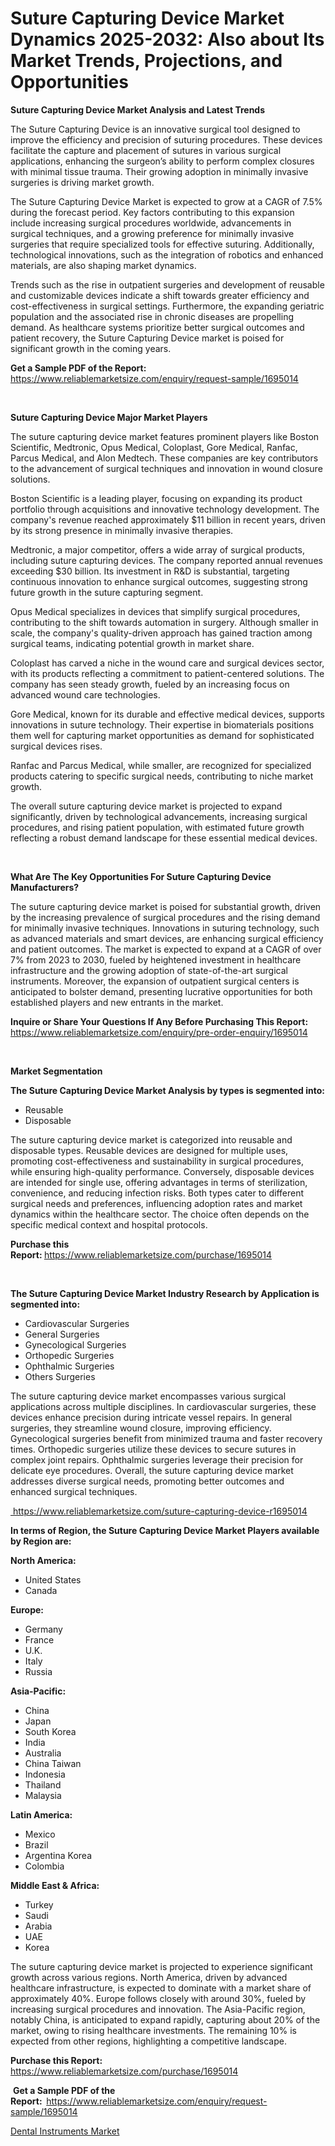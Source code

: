 <p><h1>Suture Capturing Device Market Dynamics 2025-2032: Also about Its Market Trends, Projections, and Opportunities</h1></p><p><strong>Suture Capturing Device Market Analysis and Latest Trends</strong></p>
<p><p>The Suture Capturing Device is an innovative surgical tool designed to improve the efficiency and precision of suturing procedures. These devices facilitate the capture and placement of sutures in various surgical applications, enhancing the surgeon’s ability to perform complex closures with minimal tissue trauma. Their growing adoption in minimally invasive surgeries is driving market growth.</p><p>The Suture Capturing Device Market is expected to grow at a CAGR of 7.5% during the forecast period. Key factors contributing to this expansion include increasing surgical procedures worldwide, advancements in surgical techniques, and a growing preference for minimally invasive surgeries that require specialized tools for effective suturing. Additionally, technological innovations, such as the integration of robotics and enhanced materials, are also shaping market dynamics.</p><p>Trends such as the rise in outpatient surgeries and development of reusable and customizable devices indicate a shift towards greater efficiency and cost-effectiveness in surgical settings. Furthermore, the expanding geriatric population and the associated rise in chronic diseases are propelling demand. As healthcare systems prioritize better surgical outcomes and patient recovery, the Suture Capturing Device market is poised for significant growth in the coming years.</p></p>
<p><strong>Get a Sample PDF of the Report:&nbsp;</strong> <a href="https://www.reliablemarketsize.com/enquiry/request-sample/1695014?utm_campaign=2533&utm_medium=2&utm_source=Github&utm_content=ia&utm_term=04032025&utm_id=suture-capturing-device">https://www.reliablemarketsize.com/enquiry/request-sample/1695014</a></p>
<p>&nbsp;</p>
<p><strong>Suture Capturing Device Major Market Players</strong></p>
<p><p>The suture capturing device market features prominent players like Boston Scientific, Medtronic, Opus Medical, Coloplast, Gore Medical, Ranfac, Parcus Medical, and Alon Medtech. These companies are key contributors to the advancement of surgical techniques and innovation in wound closure solutions.</p><p>Boston Scientific is a leading player, focusing on expanding its product portfolio through acquisitions and innovative technology development. The company's revenue reached approximately $11 billion in recent years, driven by its strong presence in minimally invasive therapies. </p><p>Medtronic, a major competitor, offers a wide array of surgical products, including suture capturing devices. The company reported annual revenues exceeding $30 billion. Its investment in R&D is substantial, targeting continuous innovation to enhance surgical outcomes, suggesting strong future growth in the suture capturing segment.</p><p>Opus Medical specializes in devices that simplify surgical procedures, contributing to the shift towards automation in surgery. Although smaller in scale, the company's quality-driven approach has gained traction among surgical teams, indicating potential growth in market share.</p><p>Coloplast has carved a niche in the wound care and surgical devices sector, with its products reflecting a commitment to patient-centered solutions. The company has seen steady growth, fueled by an increasing focus on advanced wound care technologies.</p><p>Gore Medical, known for its durable and effective medical devices, supports innovations in suture technology. Their expertise in biomaterials positions them well for capturing market opportunities as demand for sophisticated surgical devices rises.</p><p>Ranfac and Parcus Medical, while smaller, are recognized for specialized products catering to specific surgical needs, contributing to niche market growth.</p><p>The overall suture capturing device market is projected to expand significantly, driven by technological advancements, increasing surgical procedures, and rising patient population, with estimated future growth reflecting a robust demand landscape for these essential medical devices.</p></p>
<p>&nbsp;</p>
<p><strong>What Are The Key Opportunities For Suture Capturing Device Manufacturers?</strong></p>
<p><p>The suture capturing device market is poised for substantial growth, driven by the increasing prevalence of surgical procedures and the rising demand for minimally invasive techniques. Innovations in suturing technology, such as advanced materials and smart devices, are enhancing surgical efficiency and patient outcomes. The market is expected to expand at a CAGR of over 7% from 2023 to 2030, fueled by heightened investment in healthcare infrastructure and the growing adoption of state-of-the-art surgical instruments. Moreover, the expansion of outpatient surgical centers is anticipated to bolster demand, presenting lucrative opportunities for both established players and new entrants in the market.</p></p>
<p><strong>Inquire or Share Your Questions If Any Before Purchasing This Report:</strong> <a href="https://www.reliablemarketsize.com/enquiry/pre-order-enquiry/1695014?utm_campaign=2533&utm_medium=2&utm_source=Github&utm_content=ia&utm_term=04032025&utm_id=suture-capturing-device">https://www.reliablemarketsize.com/enquiry/pre-order-enquiry/1695014</a></p>
<p>&nbsp;</p>
<p><strong>Market Segmentation</strong></p>
<p><strong>The Suture Capturing Device Market Analysis by types is segmented into:</strong></p>
<p><ul><li>Reusable</li><li>Disposable</li></ul></p>
<p><p>The suture capturing device market is categorized into reusable and disposable types. Reusable devices are designed for multiple uses, promoting cost-effectiveness and sustainability in surgical procedures, while ensuring high-quality performance. Conversely, disposable devices are intended for single use, offering advantages in terms of sterilization, convenience, and reducing infection risks. Both types cater to different surgical needs and preferences, influencing adoption rates and market dynamics within the healthcare sector. The choice often depends on the specific medical context and hospital protocols.</p></p>
<p><strong>Purchase this Report:&nbsp;</strong><a href="https://www.reliablemarketsize.com/purchase/1695014?utm_campaign=2533&utm_medium=2&utm_source=Github&utm_content=ia&utm_term=04032025&utm_id=suture-capturing-device">https://www.reliablemarketsize.com/purchase/1695014</a></p>
<p>&nbsp;</p>
<p><strong>The Suture Capturing Device Market Industry Research by Application is segmented into:</strong></p>
<p><ul><li>Cardiovascular Surgeries</li><li>General Surgeries</li><li>Gynecological Surgeries</li><li>Orthopedic Surgeries</li><li>Ophthalmic Surgeries</li><li>Others Surgeries</li></ul></p>
<p><p>The suture capturing device market encompasses various surgical applications across multiple disciplines. In cardiovascular surgeries, these devices enhance precision during intricate vessel repairs. In general surgeries, they streamline wound closure, improving efficiency. Gynecological surgeries benefit from minimized trauma and faster recovery times. Orthopedic surgeries utilize these devices to secure sutures in complex joint repairs. Ophthalmic surgeries leverage their precision for delicate eye procedures. Overall, the suture capturing device market addresses diverse surgical needs, promoting better outcomes and enhanced surgical techniques.</p></p>
<p><a href="https://www.reliablemarketsize.com/suture-capturing-device-r1695014?utm_campaign=2533&utm_medium=2&utm_source=Github&utm_content=ia&utm_term=04032025&utm_id=suture-capturing-device">&nbsp;https://www.reliablemarketsize.com/suture-capturing-device-r1695014</a></p>
<p><strong>In terms of Region, the Suture Capturing Device Market Players available by Region are:</strong></p>
<p>
    <p> <strong> North America: </strong>
        <ul>
            <li>United States</li>
            <li>Canada</li>
        </ul>
        </p> 
    <p> <strong> Europe: </strong>
        <ul>
            <li>Germany</li>
            <li>France</li>
            <li>U.K.</li>
            <li>Italy</li>
            <li>Russia</li>
        </ul>
        </p> 
    <p> <strong> Asia-Pacific: </strong>
        <ul>
            <li>China</li>
            <li>Japan</li>
            <li>South Korea</li>
            <li>India</li>
            <li>Australia</li>
            <li>China Taiwan</li>
            <li>Indonesia</li>
            <li>Thailand</li>
            <li>Malaysia</li>
        </ul>
        </p> 
    <p> <strong> Latin America: </strong>
        <ul>
            <li>Mexico</li>
            <li>Brazil</li>
            <li>Argentina Korea</li>
            <li>Colombia</li>
        </ul>
        </p> 
    <p> <strong> Middle East & Africa: </strong>
        <ul>
            <li>Turkey</li>
            <li>Saudi</li>
            <li>Arabia</li>
            <li>UAE</li>
            <li>Korea</li>
        </ul>
    </p>
    </p>
<p><p>The suture capturing device market is projected to experience significant growth across various regions. North America, driven by advanced healthcare infrastructure, is expected to dominate with a market share of approximately 40%. Europe follows closely with around 30%, fueled by increasing surgical procedures and innovation. The Asia-Pacific region, notably China, is anticipated to expand rapidly, capturing about 20% of the market, owing to rising healthcare investments. The remaining 10% is expected from other regions, highlighting a competitive landscape.</p></p>
<p><strong>Purchase this Report: </strong><a href="https://www.reliablemarketsize.com/purchase/1695014?utm_campaign=2533&utm_medium=2&utm_source=Github&utm_content=ia&utm_term=04032025&utm_id=suture-capturing-device">https://www.reliablemarketsize.com/purchase/1695014</a></p>
<p>&nbsp;<strong>Get a Sample PDF of the Report:&nbsp;&nbsp;</strong><a href="https://www.reliablemarketsize.com/enquiry/request-sample/1695014?utm_campaign=2533&utm_medium=2&utm_source=Github&utm_content=ia&utm_term=04032025&utm_id=suture-capturing-device">https://www.reliablemarketsize.com/enquiry/request-sample/1695014</a></p>
<p><strong></strong></p>
<p><p><a href="https://github.com/pearlinewhite4692/Market-Research-Report-List-1/blob/main/dental-instruments-market.md?utm_campaign=2533&utm_medium=2&utm_source=Github&utm_content=ia&utm_term=04032025&utm_id=suture-capturing-device">Dental Instruments Market</a></p></p>